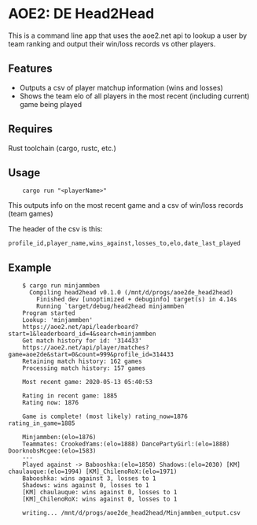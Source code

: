 # AOE2: DE Head2Head

This is a command line app that uses the aoe2.net api to lookup a user by team ranking and output their win/loss records vs other players.

## Features
- Outputs a csv of player matchup information (wins and losses)
- Shows the team elo of all players in the most recent (including current) game being played

## Requires

Rust toolchain (cargo, rustc, etc.)


## Usage
```
    cargo run "<playerName>"
```

This outputs info on the most recent game and a csv of win/loss records (team games)

The header of the csv is this:

```profile_id,player_name,wins_against,losses_to,elo,date_last_played```

## Example

```
    $ cargo run minjammben
      Compiling head2head v0.1.0 (/mnt/d/progs/aoe2de_head2head)
        Finished dev [unoptimized + debuginfo] target(s) in 4.14s
        Running `target/debug/head2head minjammben`
    Program started
    Lookup: 'minjammben'
    https://aoe2.net/api/leaderboard?start=1&leaderboard_id=4&search=minjammben
    Get match history for id: '314433'
    https://aoe2.net/api/player/matches?game=aoe2de&start=0&count=999&profile_id=314433
    Retaining match history: 162 games
    Processing match history: 157 games

    Most recent game: 2020-05-13 05:40:53

    Rating in recent game: 1885
    Rating now: 1876

    Game is complete! (most likely) rating_now=1876 rating_in_game=1885

    Minjammben:(elo=1876)
    Teammates: CrookedYams:(elo=1888) DancePartyGirl:(elo=1888) DoorknobsMcgee:(elo=1583)
    ---
    Played against -> Babooshka:(elo=1850) Shadows:(elo=2030) [KM] chaulauque:(elo=1994) [KM]_ChilenoRoX:(elo=1971)
    Babooshka: wins against 3, losses to 1
    Shadows: wins against 0, losses to 1
    [KM] chaulauque: wins against 0, losses to 1
    [KM]_ChilenoRoX: wins against 0, losses to 1

    writing... /mnt/d/progs/aoe2de_head2head/Minjammben_output.csv
```
